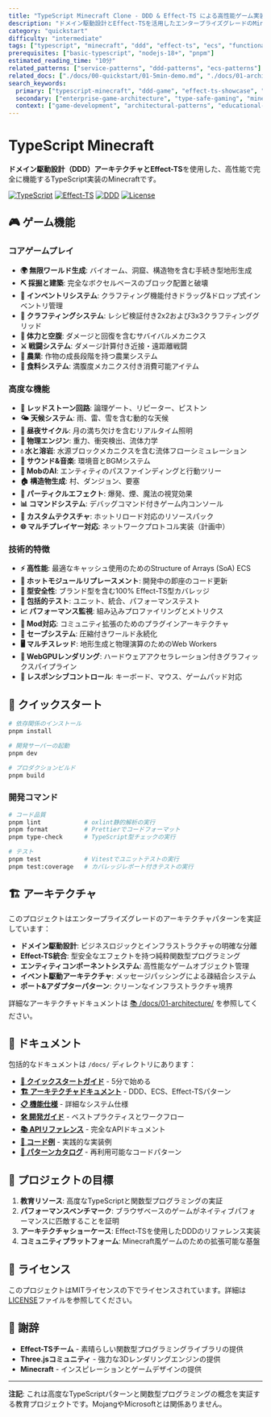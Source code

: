 ```yaml
---
title: "TypeScript Minecraft Clone - DDD & Effect-TS による高性能ゲーム実装"
description: "ドメイン駆動設計とEffect-TSを活用したエンタープライズグレードのMinecraft実装。完全な型安全性と関数型プログラミングパターンによる高品質ゲーム開発のリファレンス実装。"
category: "quickstart"
difficulty: "intermediate"
tags: ["typescript", "minecraft", "ddd", "effect-ts", "ecs", "functional-programming", "game-development", "architecture-showcase"]
prerequisites: ["basic-typescript", "nodejs-18+", "pnpm"]
estimated_reading_time: "10分"
related_patterns: ["service-patterns", "ddd-patterns", "ecs-patterns"]
related_docs: ["./docs/00-quickstart/01-5min-demo.md", "./docs/01-architecture/00-overall-design.md", "./docs/00-introduction/README.md"]
search_keywords:
  primary: ["typescript-minecraft", "ddd-game", "effect-ts-showcase", "functional-game-dev"]
  secondary: ["enterprise-game-architecture", "type-safe-gaming", "minecraft-clone"]
  context: ["game-development", "architectural-patterns", "educational-resource"]
---
```


# TypeScript Minecraft

**ドメイン駆動設計（DDD）**アーキテクチャと**Effect-TS**を使用した、高性能で完全に機能するTypeScript実装のMinecraftです。

[![TypeScript](https://img.shields.io/badge/TypeScript-5.9+-blue.svg)](https://www.typescriptlang.org/)
[![Effect-TS](https://img.shields.io/badge/Effect--TS-3.17+-purple.svg)](https://effect.website/)
[![DDD](https://img.shields.io/badge/Architecture-DDD-green.svg)](./docs/01-architecture/)
[![License](https://img.shields.io/badge/License-MIT-yellow.svg)](./LICENSE)

## 🎮 ゲーム機能

### コアゲームプレイ
- **🌍 無限ワールド生成**: バイオーム、洞窟、構造物を含む手続き型地形生成
- **⛏️ 採掘と建築**: 完全なボクセルベースのブロック配置と破壊
- **🎒 インベントリシステム**: クラフティング機能付きドラッグ&ドロップ式インベントリ管理
- **🔨 クラフティングシステム**: レシピ検証付き2x2および3x3クラフティンググリッド
- **💚 体力と空腹**: ダメージと回復を含むサバイバルメカニクス
- **⚔️ 戦闘システム**: ダメージ計算付き近接・遠距離戦闘
- **🌾 農業**: 作物の成長段階を持つ農業システム
- **🍖 食料システム**: 満腹度メカニクス付き消費可能アイテム

### 高度な機能
- **🔴 レッドストーン回路**: 論理ゲート、リピーター、ピストン
- **🌤️ 天候システム**: 雨、雷、雪を含む動的な天候
- **🌙 昼夜サイクル**: 月の満ち欠けを含むリアルタイム照明
- **🧱 物理エンジン**: 重力、衝突検出、流体力学
- **💧 水と溶岩**: 水源ブロックメカニクスを含む流体フローシミュレーション
- **🎵 サウンド&音楽**: 環境音とBGMシステム
- **👾 MobのAI**: エンティティのパスファインディングと行動ツリー
- **🏠 構造物生成**: 村、ダンジョン、要塞
- **🌈 パーティクルエフェクト**: 爆発、煙、魔法の視覚効果
- **📊 コマンドシステム**: デバッグコマンド付きゲーム内コンソール
- **🎨 カスタムテクスチャ**: ホットリロード対応のリソースパック
- **🌐 マルチプレイヤー対応**: ネットワークプロトコル実装（計画中）

### 技術的特徴
- **⚡ 高性能**: 最適なキャッシュ使用のためのStructure of Arrays (SoA) ECS
- **🔄 ホットモジュールリプレースメント**: 開発中の即座のコード更新
- **🎯 型安全性**: ブランド型を含む100% Effect-TS型カバレッジ
- **🧪 包括的テスト**: ユニット、統合、パフォーマンステスト
- **📈 パフォーマンス監視**: 組み込みプロファイリングとメトリクス
- **🔧 Mod対応**: コミュニティ拡張のためのプラグインアーキテクチャ
- **💾 セーブシステム**: 圧縮付きワールド永続化
- **🖥️ マルチスレッド**: 地形生成と物理演算のためのWeb Workers
- **🎨 WebGPUレンダリング**: ハードウェアアクセラレーション付きグラフィックスパイプライン
- **📱 レスポンシブコントロール**: キーボード、マウス、ゲームパッド対応

## 🚀 クイックスタート

```bash
# 依存関係のインストール
pnpm install

# 開発サーバーの起動
pnpm dev

# プロダクションビルド
pnpm build
```

### 開発コマンド

```bash
# コード品質
pnpm lint            # oxlint静的解析の実行
pnpm format          # Prettierでコードフォーマット
pnpm type-check      # TypeScript型チェックの実行

# テスト
pnpm test            # Vitestでユニットテストの実行
pnpm test:coverage   # カバレッジレポート付きテストの実行
```

## 🏗️ アーキテクチャ

このプロジェクトはエンタープライズグレードのアーキテクチャパターンを実証しています：

- **ドメイン駆動設計**: ビジネスロジックとインフラストラクチャの明確な分離
- **Effect-TS統合**: 型安全なエフェクトを持つ純粋関数型プログラミング
- **エンティティコンポーネントシステム**: 高性能なゲームオブジェクト管理
- **イベント駆動アーキテクチャ**: メッセージパッシングによる疎結合システム
- **ポート&アダプターパターン**: クリーンなインフラストラクチャ境界

詳細なアーキテクチャドキュメントは [📚 /docs/01-architecture/](./docs/01-architecture/) を参照してください。

## 📖 ドキュメント

包括的なドキュメントは `/docs/` ディレクトリにあります：

- **[🚀 クイックスタートガイド](./docs/00-quickstart/)** - 5分で始める
- **[🏗️ アーキテクチャドキュメント](./docs/01-architecture/)** - DDD、ECS、Effect-TSパターン
- **[📋 機能仕様](./docs/02-specifications/)** - 詳細なシステム仕様
- **[🛠️ 開発ガイド](./docs/03-guides/)** - ベストプラクティスとワークフロー
- **[📚 APIリファレンス](./docs/05-reference/)** - 完全なAPIドキュメント
- **[🔧 コード例](./docs/06-examples/)** - 実践的な実装例
- **[🎨 パターンカタログ](./docs/07-pattern-catalog/)** - 再利用可能なコードパターン

## 🎯 プロジェクトの目標

1. **教育リソース**: 高度なTypeScriptと関数型プログラミングの実証
2. **パフォーマンスベンチマーク**: ブラウザベースのゲームがネイティブパフォーマンスに匹敵することを証明
3. **アーキテクチャショーケース**: Effect-TSを使用したDDDのリファレンス実装
4. **コミュニティプラットフォーム**: Minecraft風ゲームのための拡張可能な基盤

## 📄 ライセンス

このプロジェクトはMITライセンスの下でライセンスされています。詳細は[LICENSE](./LICENSE)ファイルを参照してください。

## 🙏 謝辞

- **Effect-TSチーム** - 素晴らしい関数型プログラミングライブラリの提供
- **Three.jsコミュニティ** - 強力な3Dレンダリングエンジンの提供
- **Minecraft** - インスピレーションとゲームデザインの提供

---

**注記**: これは高度なTypeScriptパターンと関数型プログラミングの概念を実証する教育プロジェクトです。MojangやMicrosoftとは関係ありません。
